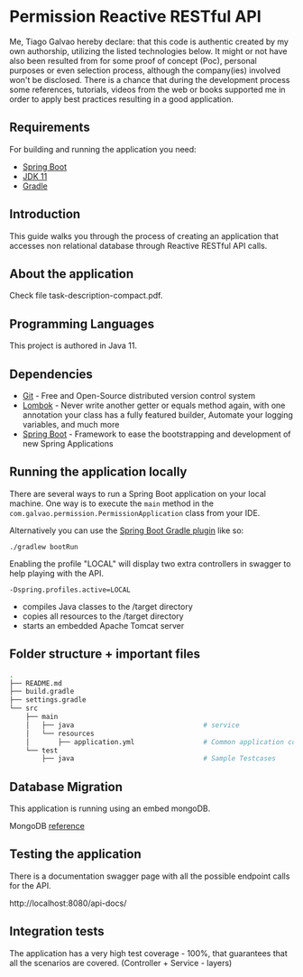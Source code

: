 # Permission Reactive RESTful API

Me, Tiago Galvao hereby declare: that this code is authentic created by my own authorship, utilizing the listed technologies below. 
It might or not have also been resulted from for some proof of concept (Poc), personal purposes or even selection process, although 
the company(ies) involved won't be disclosed. There is a chance that during the development process some references, tutorials, 
videos from the web or books supported me in order to apply best practices resulting in a good application. 

## Requirements
For building and running the application you need:

- [Spring Boot](http://projects.spring.io/spring-boot)
- [JDK 11](https://www.oracle.com/java/technologies/javase-jdk11-downloads.html)
- [Gradle](https://gradle.org)

## Introduction
This guide walks you through the process of creating an application that accesses non relational database through Reactive RESTful API calls.

## About the application
Check file task-description-compact.pdf.

## Programming Languages
This project is authored in Java 11.

## Dependencies
* 	[Git](https://git-scm.com/) - Free and Open-Source distributed version control system
* 	[Lombok](https://projectlombok.org/) - Never write another getter or equals method again, with one annotation your class has a fully featured builder, 
Automate your logging variables, and much more
* 	[Spring Boot](https://spring.io/projects/spring-boot) - Framework to ease the bootstrapping and development of new Spring Applications

## Running the application locally
There are several ways to run a Spring Boot application on your local machine. One way is to execute the `main` method in the 
`com.galvao.permission.PermissionApplication` class from your IDE.

Alternatively you can use the [Spring Boot Gradle plugin](https://docs.spring.io/spring-boot/docs/current/gradle-plugin/reference/html/) like so:

```shell
./gradlew bootRun
```

Enabling the profile "LOCAL" will display two extra controllers in swagger to help playing with the API.
```
-Dspring.profiles.active=LOCAL
```

* compiles Java classes to the /target directory
* copies all resources to the /target directory
* starts an embedded Apache Tomcat server

## Folder structure + important files

```bash
.
├── README.md
├── build.gradle
├── settings.gradle
└── src
    ├── main
    │   ├── java                                # service
    │   └── resources
    │       ├── application.yml                 # Common application configuration runnning using docker configs
    └── test
        ├── java                                # Sample Testcases
```

## Database Migration
This application is running using an embed mongoDB.

MongoDB [reference](https://www.mongodb.com/)

## Testing the application
There is a documentation swagger page with all the possible endpoint calls for the API.

http://localhost:8080/api-docs/

## Integration tests
The application has a very high test coverage - 100%, that guarantees that all the scenarios are covered. (Controller + Service - layers)